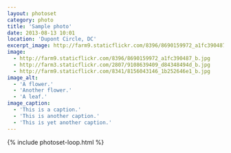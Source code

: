 ```yaml
---
layout: photoset
category: photo
title: 'Sample photo'
date: 2013-08-13 10:01
location: 'Dupont Circle, DC'
excerpt_image: http://farm9.staticflickr.com/8396/8690159972_a1fc390487_z.jpg
image: 
  - http://farm9.staticflickr.com/8396/8690159972_a1fc390487_b.jpg
  - http://farm3.staticflickr.com/2807/9108639409_d84348494d_b.jpg
  - http://farm9.staticflickr.com/8341/8156043146_1b252646e1_b.jpg
image_alt:
  - 'A flower.'
  - 'Another flower.'
  - 'A leaf.'
image_caption:
  - 'This is a caption.'
  - 'This is another caption.'
  - 'This is yet another caption.'
---
```


{% include photoset-loop.html %}